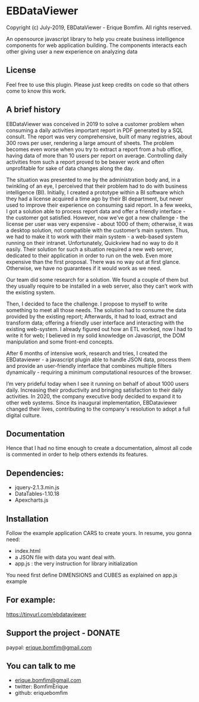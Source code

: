 EBDataViewer
==================================================================================

Copyright (c) July-2019, EBDataViewer - Erique Bomfim. All rights reserved.

An opensource javascript library to help you create business intelligence components
for web application building. The components interacts each other giving user a new
experience on analyzing data

## License

Feel free to use this plugin. Please just keep credits on code so that others come to know 
this work.

## A brief history

EBDataViewer was conceived in 2019 to solve a customer problem when consuming a daily activities important report in PDF generated by a SQL consult. The report was very comprehensive, built of many registries, about 300 rows per user, rendering a large amount of sheets. The problem becomes even worse when you try to extract a report from a hub office, having data of more than 10 users per report on average. Controlling daily activities from such a report proved to be beaver work and often unprofitable for sake of  data changes along the day.

The situation was presented to me by the administration body and, in a twinkling of an eye, I perceived that their problem had to do with business intelligence (BI). Initially, I created a prototype within a BI software which they had a license acquired a time ago by their BI department, but never used to improve their experience on consuming said report. In a few weeks, I got a solution able to process report data and offer a friendly interface - the customer got satisfied. However, now we’ve got a new challenge - the license per user was very expensive - about 1000 of them; otherwise, it was a desktop solution, not compatible with the customer’s main system. Thus, we had to make it to work with their main system - a web-based system running on their intranet. Unfortunately, Quickview had no way to do it easily. Their solution for such a situation required a new web server, dedicated to their application in order to run on the web. Even more expensive than the first proposal. There was no way out at first glance. Otherwise, we have no guarantees if it would work as we need. 

Our team did some research for a solution. We found a couple of them but they usually require to be installed in a web server, also they can’t work with the existing system.

Then, I decided to face the challenge. I propose to myself to write something to meet all those needs. The solution had to consume the data provided by the existing report; Afterwards, it had to load, extract and transform data; offering a friendly user interface and interacting with the existing web-system. I already figured out how an ETL worked, now I had to write it for web; I believed in my solid knowledge on Javascript, the DOM manipulation and some front-end concepts. 

After 6 months of intensive work, research and tries, I created the EBDataviewer - a javascript plugin able to handle JSON data, process them and provide an user-friendly interface that combines multiple filters dynamically - requiring a minimum computational resources of the browser.  

I’m very prideful today when I see it running on behalf of about 1000 users daily. Increasing their productivity and bringing satisfaction to their daily activities. In 2020, the company executive body decided to expand it to other web systems. Since its inaugural  implementation, EBDataviewer changed their lives, contributing to the company's resolution to adopt a full digital culture.    



## Documentation

Hence that I had no time enough to create a documentation, almost all code is commented in order to help others extends its features.


## Dependencies:

- jquery-2.1.3.min.js
- DataTables-1.10.18
- Apexcharts.js


## Installation

Follow the example application CARS to create yours.
In resume, you gonna need:

- index.html
- a JSON file with data you want deal with.
- app.js  :  the very instruction for library initialization

You need first define DIMENSIONS and CUBES as explained on app.js example


## For example:

https://tinyurl.com/ebdataviewer


## Support the project - DONATE

paypal: erique.bomfim@gmail.com



## You can talk to me

- erique.bomfim@gmail.com
- twitter: BomfimErique
- github: eriquebomfim
